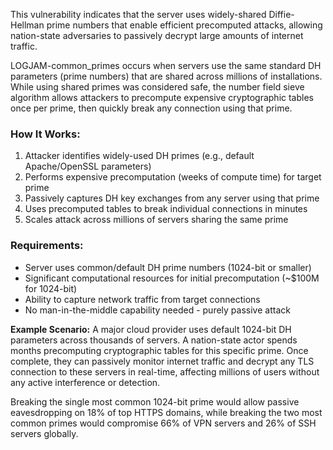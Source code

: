 This vulnerability indicates that the server uses widely-shared Diffie-Hellman prime numbers that enable efficient precomputed attacks, allowing nation-state adversaries to passively decrypt large amounts of internet traffic.

LOGJAM-common_primes occurs when servers use the same standard DH parameters (prime numbers) that are shared across millions of installations. While using shared primes was considered safe, the number field sieve algorithm allows attackers to precompute expensive cryptographic tables once per prime, then quickly break any connection using that prime.

### How It Works:
1. Attacker identifies widely-used DH primes (e.g., default Apache/OpenSSL parameters)
2. Performs expensive precomputation (weeks of compute time) for target prime
3. Passively captures DH key exchanges from any server using that prime
4. Uses precomputed tables to break individual connections in minutes
5. Scales attack across millions of servers sharing the same prime

### Requirements:
- Server uses common/default DH prime numbers (1024-bit or smaller)
- Significant computational resources for initial precomputation (~$100M for 1024-bit)
- Ability to capture network traffic from target connections
- No man-in-the-middle capability needed - purely passive attack

**Example Scenario:**
A major cloud provider uses default 1024-bit DH parameters across thousands of servers. A nation-state actor spends months precomputing cryptographic tables for this specific prime. Once complete, they can passively monitor internet traffic and decrypt any TLS connection to these servers in real-time, affecting millions of users without any active interference or detection.

Breaking the single most common 1024-bit prime would allow passive eavesdropping on 18% of top HTTPS domains, while breaking the two most common primes would compromise 66% of VPN servers and 26% of SSH servers globally.